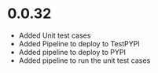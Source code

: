 # 0.0.32

- Added Unit test cases
- Added Pipeline to deploy to TestPYPI
- Added pipeline to deploy to PYPI
- Added pipeline to run the unit test cases